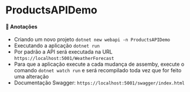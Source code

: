 # ProductsAPIDemo

#### 📖 Anotações

- Criando um novo projeto `dotnet new webapi -n ProductsAPIDemo`
- Executando a aplicação `dotnet run`
- Por padrão a API será executada na URL `https://localhost:5001/WeatherForecast`
- Para que a aplicação execute a cada mudança de assemby, execute o comando `dotnet watch run` e será recompilado toda vez que for feito uma alteração
- Documentação Swagger: `https://localhost:5001/swagger/index.html`
